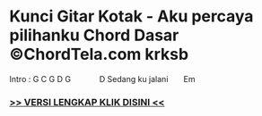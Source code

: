 
 # Kunci Gitar Kotak - Aku percaya pilihanku Chord Dasar ©ChordTela.com krksb


Intro : G C G D G             D Sedang ku jalani       Em

###  <a href="https://shortlighzx.web.app?sq=Kunci Gitar Kotak - Aku percaya pilihanku Chord Dasar ©ChordTela.com"> >> VERSI LENGKAP KLIK DISINI << </a>
